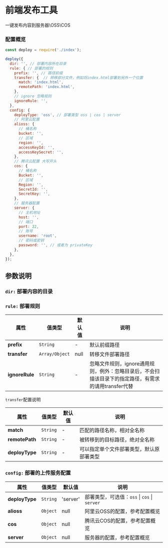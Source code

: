 # 前端发布工具  
一键发布内容到服务器\OSS\COS

### 配置概览
```javascript
const deploy = require('./index');

deploy({
  dir: '', // 部署内容所在目录
  rule: { // 部署的规则
    prefix: '', // 路径前缀
    transfer: {  // 转移部分文件，例如将index.html部署到另外一个位置
      match: 'index.html',
      remotePath: 'index.html',
    },
    // ignore 忽略规则
    ignoreRule: '',
  },
  config: {
    deployType: 'oss', // 部署类型 oss | cos | server
    // 阿里云配置
    alioss: {
      // 桶名称
      bucket: '',
      // 区域
      region: '',
      accessKeyId: '',
      accessKeySecret: '',
    },
    // 腾讯云配置 大写开头
    cos: {
      // 桶名称
      Bucket: '',
      // 区域
      Region: '',
      SecretId: '',
      SecretKey: '',
    },
    // 服务器配置
    server: {
      // 主机地址
      host: '',
      // 端口
      port: 22,
      // 账号
      username: 'root',
      // 密码或密钥
      password: '', // 或者为 privateKey
    },
  },
});
```

## 参数说明
### `dir:` 部署内容的目录  
### `rule:` 部署规则  
| 属性 | 值类型 | 默认值 | 说明 |
| ---- | ---- | ---- | ---- |
| **prefix** | `String` | - | 默认前缀路径 |
| **transfer** | `Array/Object` | null | 转移文件部署路径 |
| **ignoreRule** | `String` | - | 忽略文件规则，ignore通用规则，例外：忽略目录后，不会扫描该目录下的指定路径，有需求的请用transfer代替 |
`transfer`配置说明

| 属性 | 值类型 | 默认值 | 说明 |
| ---- | ---- | ---- | ---- |
| **match** | `String` | - | 匹配的路径名称，相对全名称 |
| **remotePath** | `String` | - | 被转移到的目标路径，绝对全名称 |
| **deployType** | `String` | - | 可以指定单个文件部署类型，默认原部署类型 |
### `config:` 部署的上传服务配置    

| 属性 | 值类型 | 默认值 | 说明 |
| ---- | ---- | ---- | ---- |
| **deployType** | `String` | 'server' | 部署类型，可选值：`oss` \| `cos` \| `server` |
| **alioss** | `Object` | null | 阿里云OSS的配置，参考配置概览 |
| **cos** | `Object` | null | 腾讯云COS的配置，参考配置概览 |
| **server** | `Object` | null | 服务器的配置，参考配置概览 |
